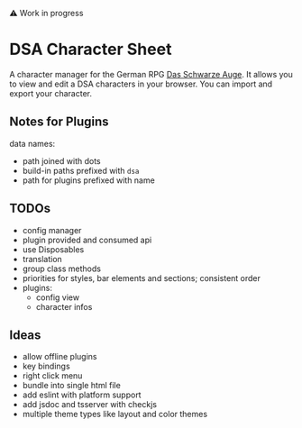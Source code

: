 :warning: Work in progress

# DSA Character Sheet

A character manager for the German RPG [Das Schwarze Auge](https://en.wikipedia.org/wiki/The_Dark_Eye).
It allows you to view and edit a DSA characters in your browser. You can import and export your character.

## Notes for Plugins

data names:
  * path joined with dots
  * build-in paths prefixed with `dsa`
  * path for plugins prefixed with name

## TODOs

* config manager
* plugin provided and consumed api
* use Disposables
* translation
* group class methods
* priorities for styles, bar elements and sections; consistent order
* plugins:
  * config view
  * character infos

## Ideas

* allow offline plugins
* key bindings
* right click menu
* bundle into single html file
* add eslint with platform support
* add jsdoc and tsserver with checkjs
* multiple theme types like layout and color themes
